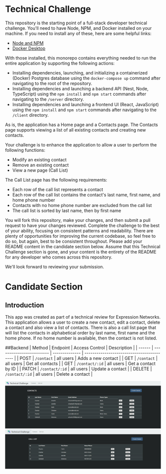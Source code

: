 # Technical Challenge
This repository is the starting point of a full-stack developer technical challenge.  You'll need to have Node, NPM, and Docker installed on your machine.  If you need to install any of these, here are some helpful links:

- [Node and NPM](https://nodejs.org)
- [Docker Desktop](https://docs.docker.com/desktop)

With those installed, this monorepo contains everything needed to run the entire application by supporting the following actions:

- Installing dependencies, launching, and initializing a containerized (Docker) Postgres database using the `docker-compose up` command after navigating to the root of the repository.
- Installing dependencies and launching a backend API (Nest, Node, TypeScript) using the `npm install` and `npm start` commands after navigating to the `/server` directory.
- Installing dependencies and launching a frontend UI (React, JavaScript) using the `npm install` and `npm start` commands after navigating to the `/client` directory.

As is, the application has a Home page and a Contacts page.  The Contacts page supports viewing a list of all existing contacts and creating new contacts.

Your challenge is to enhance the application to allow a user to perform the following functions:

- Modify an existing contact
- Remove an existing contact
- View a new page (Call List)

The Call List page has the following requirements:

- Each row of the call list represents a contact
- Each row of the call list contains the contact's last name, first name, and home phone number
- Contacts with no home phone number are excluded from the call list
- The call list is sorted by last name, then by first name

You will fork this repository, make your changes, and then submit a pull request to have your changes reviewed.  Complete the challenge to the best of your ability, focusing on consistent patterns and readability.  There are plenty of opportunities for improving the current codebase, so feel free to do so, but again, best to be consistent throughout.  Please add your README content in the candidate section below.  Assume that this Technical Challenge section is gone, and your content is the entirety of the README for any developer who comes across this repository.

We'll look forward to reviewing your submission.


# Candidate Section

## Introduction

This app was created as part of a technical review for Expression Networks.  This application allows a user to create a new contact, edit a contact, delete a contact and also view a list of contacts.  There is also a call list page that will list the contacts in alphabetical order by last name, first name and the home phone.  If no home number is available, then the contact is not listed.

##Backend
| Method | Endpoint                  | Access Control | Description                                |
| ------ | ------------------------- | -------------- | ------------------------------------------ |
| POST   | `/contact`                | all users      | Adds a new contact                         |
| GET    | `/contact`                | all users      | Get all contacts                           |
| GET    | `/contact/:id`            | all users      | Get a contact by ID                        |
| PATCH  | `/contact/:id`            | all users      | Update a contact                           |
| DELETE | `/contact/:id`            | all users      | Delete a contact                           |


![Screenshot](./client/src/images/Screenshot1.jpg)
![Screenshot](./client/src/images/Screenshot2.jpg)


